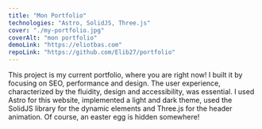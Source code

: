 ```yaml
---
title: "Mon Portfolio"
technologies: "Astro, SolidJS, Three.js"
cover: "./my-portfolio.jpg"
coverAlt: "mon portfolio"
demoLink: "https://eliotbas.com"
repoLink: "https://github.com/Elib27/portfolio"
---
```


This project is my current portfolio, where you are right now! I built it by focusing on SEO, performance and design. The user experience, characterized by the fluidity, design and accessibility, was essential. I used Astro for this website, implemented a light and dark theme, used the SolidJS library for the dynamic elements and Three.js for the header animation. Of course, an easter egg is hidden somewhere!